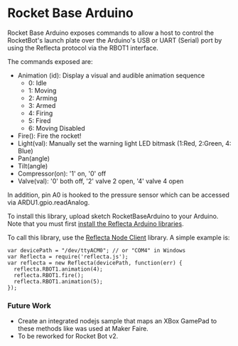 # Rocket Base Arduino #

Rocket Base Arduino exposes commands to allow a host to control the RocketBot's launch plate over the Arduino's USB or UART (Serial) port by using the Reflecta protocol via the RBOT1 interface.

The commands exposed are:

- Animation (id): Display a visual and audible animation sequence
    - 0: Idle
    - 1: Moving
    - 2: Arming
    - 3: Armed
    - 4: Firing
    - 5: Fired
    - 6: Moving Disabled
- Fire(): Fire the rocket!
- Light(val): Manually set the warning light LED bitmask (1:Red, 2:Green, 4: Blue)
- Pan(angle)
- Tilt(angle)
- Compressor(on): '1' on, '0' off
- Valve(val): '0' both off, '2' valve 2 open, '4' valve 4 open

In addition, pin A0 is hooked to the pressure sensor which can be accessed via ARDU1.gpio.readAnalog.

To install this library, upload sketch RocketBaseArduino to your Arduino.  Note that you must first [install the Reflecta Arduino libraries](https://github.com/JayBeavers/Reflecta#getting-started).

To call this library, use the [Reflecta Node Client](https://github.com/JayBeavers/Reflecta/tree/master/NodeClient) library.  A simple example is:

    var devicePath = "/dev/ttyACM0"; // or "COM4" in Windows
    var Reflecta = require('reflecta.js');
    var reflecta = new Reflecta(devicePath, function(err) {
      reflecta.RBOT1.animation(4);
      reflecta.RBOT1.fire();
      reflecta.RBOT1.animation(5);
    });

### Future Work ###

- Create an integrated nodejs sample that maps an XBox GamePad to these methods like was used at Maker Faire.
- To be reworked for Rocket Bot v2.